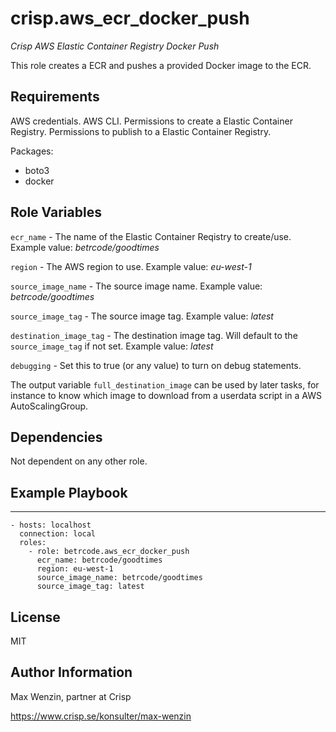 crisp.aws_ecr_docker_push
============================

*Crisp AWS Elastic Container Registry Docker Push*

This role creates a ECR and pushes a provided Docker image to the ECR.


Requirements
------------

AWS credentials. 
AWS CLI.
Permissions to create a Elastic Container Registry.
Permissions to publish to a Elastic Container Registry.

Packages:

* boto3
* docker


Role Variables
--------------

`ecr_name` - The name of the Elastic Container Reqistry to create/use.
Example value: *betrcode/goodtimes*

`region` - The AWS region to use. 
Example value: *eu-west-1*

`source_image_name` - The source image name. 
Example value: *betrcode/goodtimes*

`source_image_tag` - The source image tag.
Example value: *latest*

`destination_image_tag` - The destination image tag. 
Will default to the `source_image_tag` if not set.
Example value: *latest*

`debugging` - Set this to true (or any value) to turn on debug statements.

The output variable `full_destination_image` can be used by
later tasks, for instance to know which image to download from a userdata script
in a AWS AutoScalingGroup.


Dependencies
------------

Not dependent on any other role.


Example Playbook
----------------

---

    - hosts: localhost
      connection: local
      roles:
        - role: betrcode.aws_ecr_docker_push
          ecr_name: betrcode/goodtimes
          region: eu-west-1
          source_image_name: betrcode/goodtimes
          source_image_tag: latest


License
-------

MIT


Author Information
------------------

Max Wenzin, partner at Crisp

https://www.crisp.se/konsulter/max-wenzin

